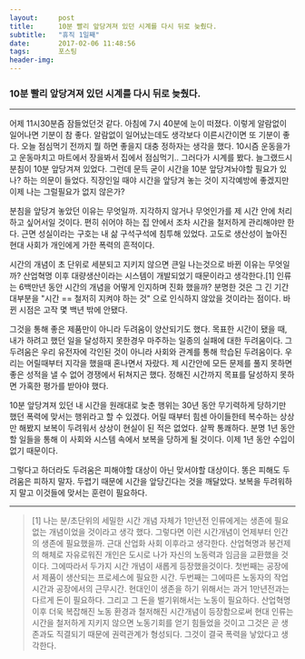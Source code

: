```yaml
---
layout:	    post
title: 	    10분 빨리 앞당겨져 있던 시계를 다시 뒤로 늦췄다.
subtitle:   "휴직 1일째"
date:       2017-02-06 11:48:56
tags:       포스팅
header-img: 
---
```


### 10분 빨리 앞당겨져 있던 시계를 다시 뒤로 늦췄다.
----

어제 11시30분즘 잠들었던것 같다. 아침에 7시 40분에 눈이 떠졌다. 이렇게 알람없이 일어나면 기분이 참 좋다. 알람없이 일어났는데도 생각보다 이른시간이면 또 기분이 좋다. 오늘 점심먹기 전까지 뭘 하면 좋을지 대충 정하자는 생각을 했다. 10시즘 운동을가고 운동마치고 마트에서 장을봐서 집에서 점심먹기.. 그러다가 시계를 봤다. 늘그랬드시 분침이 10분 앞당겨져 있었다. 그런데 문득 굳이 시간을 10분 앞당겨놔야할 필요가 있나? 하는 의문이 들었다. 직장인일 때야 시간을 앞당겨 놓는 것이 지각예방에 좋겠지만 이제 나는 그럴필요가 없지 않은가?  

분침을 앞당겨 놓았던 이유는 무엇일까. 지각하지 않거나 무엇인가를 제 시간 안에 처리하고 싶어서일 것이다. 편히 쉬어야 하는 집 안에서 조차 시간을 철저하게 관리해야만 한다. 근면 성실이라는 구호는 내 삶 구석구석에 침투해 있었다. 고도로 생산성이 높아진 현대 사회가 개인에게 가한 폭력의 흔적이다.  

시간의 개념이 초 단위로 세분되고 지키지 않으면 큰일 나는것으로 바뀐 이유는 무엇일까? 산업혁명 이후 대량생산이라는 시스템이 개발되었기 때문이라고 생각한다.[1] 인류는 6백만년 동안 시간의 개념을 어떻게 인지하며 진화 했을까? 분명한 것은 그 긴 기간 대부분을 "시간 == 철저히 지켜야 하는 것" 으로 인식하지 않았을 것이라는 점이다. 바뀐 시점은 고작 몇 백년 밖에 안됐다.  

그것을 통해 좋은 제품만이 아니라 두려움이 양산되기도 했다. 목표한 시간이 됐을 때, 내가 하려고 했던 일을 달성하지 못한경우 마주하는 일종의 실패에 대한 두려움이다. 그 두려움은 우리 유전자에 각인된 것이 아니라 사회와 관계를 통해 학습된 두려움이다. 우리는 어릴때부터 지각을 했을때 혼나면서 자랐다. 제 시간안에 모든 문제를 풀지 못하면 좋은 성적을 낼 수 없어 경쟁에서 뒤쳐지곤 했다. 정해진 시간까지 목표를 달성하지 못하면 가혹한 평가를 받아야 했다.  

10분 앞당겨져 있던 내 시간을 원래대로 늦춘 행위는 30년 동안 무기력하게 당하기만 했던 폭력에 맞서는 행위라고 할 수 있겠다. 어릴 때부터 힘센 아이들한테 복수하는 상상만 해봤지 보복이 두려워서 상상이 현실이 된 적은 없었다. 살짝 통쾌하다. 분명 1년 동안 할 일들을 통해 이 사회와 시스템 속에서 보복을 당하게 될 것이다. 이제 1년 동안 수입이 없기 때문이다.  

그렇다고 하더라도 두려움은 피해야할 대상이 아닌 맞서야할 대상이다. 똥은 피해도 두려움은 피하지 말자. 두렵기 때문에 시간을 앞당긴다는 것을 깨달았다. 보복을 두려워하지 말고 이것들에 맞서는 훈련이 필요하다.  




----
> [1]
나는 분/초단위의 세밀한 시간 개념 자체가 1만년전 인류에게는 생존에 필요없는 개념이었을 것이라고 생각 했다. 그렇다면 이런 시간개념이 언제부터 인간의 생존에 필요했을까. 근대 산업화 사회 이후라고 생각한다. 산업혁명과 봉건제의 해체로 자유로워진 개인은 도시로 나가 자신의 노동력과 임금을 교환했을 것이다. 그에따라서 두가지 시간 개념이 새롭게 등장했을것이다. 첫번째는 공장에서 제품이 생산되는 프로세스에 필요한 시간. 두번째는 그에따른 노동자의 작업 시간과 공장에서의 근무시간. 현대인이 생존을 하기 위해서는 과거 1만년전과는 다르게 돈이 필요하다. 그리고 그 돈을 벌기위해서는 노동이 필요하다. 산업혁명 이후 더욱 복잡해진 노동 환경과 철저해진 시간개념이 등장함으로써 현대 인류는 시간을 철저하게 지키지 않으면 노동기회를 얻기 힘들었을 것이고 그것은 곧 생존과도 직결되기 때문에 권력관계가 형성되다. 그것이 결국 폭력을 낳았다고 생각한다.
